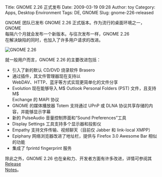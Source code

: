 Title: GNOME 2.26 正式发布
Date: 2009-03-19 09:28
Author: toy
Category: Apps, Desktop Environment
Tags: DE, GNOME
Slug: gnome-226-released

GNOME 团队已发布 GNOME 2.26 正式版本。作为流行的桌面环境之一，GNOME  
每隔六个月就会发布一个新版本。与往次发布一样，GNOME 2.26  
在解决缺陷的同时，也加入了许多用户请求的改进。

![GNOME 2.26](http://i.linuxtoy.org/images/2009/03/two-twenty-six.png)

就一般用户而言，GNOME 2.26 的主要改进包括：

* 引入了新的默认 CD/DVD 烧录软件 Brasero  
* 通过插件，其文件管理器现在支持以  
WebDAV、HTTP、蓝牙等方式实现更简单化的文件分享  
* Evolution 现在能够导入 M$ Outlook Personal Folders (PST)
文件，且支持 M$  
Exchange 的 MAPI 协议  
* GNOME 的媒体播放器 Totem 支持通过 UPnP 或 DLNA
协议共享存储的内容，并能够显示字幕  
* 新的 PulseAudio 音量控制界面和“Sound Preferences”工具  
* Display Settings 工具支持多个显示器和投影仪  
* Empathy 支持文件传输、视频聊天（目前仅 Jabber 和 link-local XMPP）  
* Epiphany 网络浏览器改进了地址栏，提供与 Firefox 3.0 Awesome Bar
相似的功能  
* 集成了 fprintd fingerprint 服务

除此之外，GNOME 2.26 也在亲和力、开发者方面有许多改进，详情可参阅其
[Release  
Notes](http://library.gnome.org/misc/release-notes/2.26/)。
